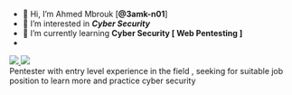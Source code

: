 - 👋 Hi, I’m Ahmed Mbrouk [**@3amk-n01**]  
- 👀 I’m interested in   ***Cyber Security***
- 🌱 I’m currently learning  **Cyber Security [ Web Pentesting ]**
-   

<div align="left"> 
  <a href="mailto:pedro.sales.muniz@gmail.com">
    <img src="https://img.shields.io/badge/Gmail-333333?style=for-the-badge&logo=gmail&logoColor=red" />
  </a>
  <a href="https://linkedin.com/in/pedro-sales-muniz" target="_blank">
    <img src="https://img.shields.io/badge/LinkedIn-0077B5?style=for-the-badge&logo=linkedin&logoColor=white" target="_blank" />
  </a>
</div>
Pentester with entry level experience in the field , seeking for suitable
job position to learn more and practice cyber security
